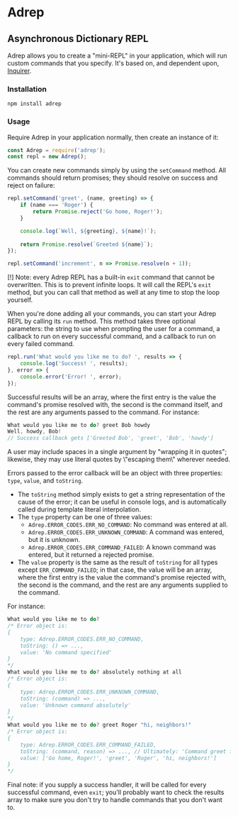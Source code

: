 # Adrep
## Asynchronous Dictionary REPL

Adrep allows you to create a "mini-REPL" in your application, which will run custom commands that you specify. It's based on, and dependent upon, [Inquirer](https://www.npmjs.com/package/inquirer).

### Installation
`npm install adrep`

### Usage
Require Adrep in your application normally, then create an instance of it:
```javascript
const Adrep = require('adrep');
const repl = new Adrep();
```

You can create new commands simply by using the `setCommand` method. All commands should return promises; they should resolve on success and reject on failure:
```javascript
repl.setCommand('greet', (name, greeting) => {
    if (name === 'Roger') {
        return Promise.reject('Go home, Roger!');
    }

    console.log(`Well, ${greeting}, ${name}!`);
    
    return Promise.resolve(`Greeted ${name}`);
});

repl.setCommand('increment', n => Promise.resolve(n + 1));
```

[!] Note: every Adrep REPL has a built-in `exit` command that cannot be overwritten. This is to prevent infinite loops. It will call the REPL's `exit` method, but you can call that method as well at any time to stop the loop yourself.

When you're done adding all your commands, you can start your Adrep REPL by calling its `run` method. This method takes three optional parameters: the string to use when prompting the user for a command, a callback to run on every successful command, and a callback to run on every failed command.
```javascript
repl.run('What would you like me to do? ', results => {
    console.log('Success! ', results);
}, error => {
    console.error('Error! ', error);
});
```

Successful results will be an array, where the first entry is the value the command's promise resolved with, the second is the command itself, and the rest are any arguments passed to the command. For instance:
```javascript
What would you like me to do? greet Bob howdy
Well, howdy, Bob!
// Success callback gets ['Greeted Bob', 'greet', 'Bob', 'howdy']
```

A user may include spaces in a single argument by "wrapping it in quotes"; likewise, they may use literal quotes by \\"escaping them\\" wherever needed.

Errors passed to the error callback will be an object with three properties: `type`, `value`, and `toString`.

* The `toString` method simply exists to get a string representation of the cause of the error; it can be useful in console logs, and is automatically called during template literal interpolation.
* The `type` property can be one of three values:
  * `Adrep.ERROR_CODES.ERR_NO_COMMAND`: No command was entered at all.
  * `Adrep.ERROR_CODES.ERR_UNKNOWN_COMMAND`: A command was entered, but it is unknown. 
  * `Adrep.ERROR_CODES.ERR_COMMAND_FAILED`: A known command was entered, but it returned a rejected promise.
* The `value` property is the same as the result of `toString` for all types except `ERR_COMMAND_FAILED`; in that case, the value will be an array, where the first entry is the value the command's promise rejected with, the second is the command, and the rest are any arguments supplied to the command.

For instance:
```javascript
What would you like me to do?
/* Error object is:
{
    type: Adrep.ERROR_CODES.ERR_NO_COMMAND,
    toString: () => ...,
    value: 'No command specified'
}
*/
What would you like me to do? absolutely nothing at all
/* Error object is:
{
    type: Adrep.ERROR_CODES.ERR_UNKNOWN_COMMAND,
    toString: (command) => ...,
    value: 'Unknown command absolutely'
}
*/
What would you like me to do? greet Roger "hi, neighbors!"
/* Error object is:
{
    type: Adrep.ERROR_CODES.ERR_COMMAND_FAILED,
    toString: (command, reason) => ..., // Ultimately: 'Command greet failed with reason: Go home, Roger!
    value: ['Go home, Roger!', 'greet', 'Roger', 'hi, neighbors!']
}
*/
```

Final note: if you supply a success handler, it will be called for every successful command, even `exit`; you'll probably want to check the results array to make sure you don't try to handle commands that you don't want to.